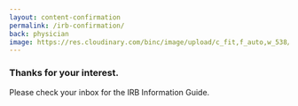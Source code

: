 ```yaml
---
layout: content-confirmation
permalink: /irb-confirmation/
back: physician
image: https://res.cloudinary.com/binc/image/upload/c_fit,f_auto,w_538/v1537912866/product/pk-papyrus/PK_Papyrus_442278_A_US_Sep_2018_Page_1.jpg
---
```


<h3 class="mb-4">Thanks for your interest.</h3>

Please check your inbox for the IRB Information Guide.
